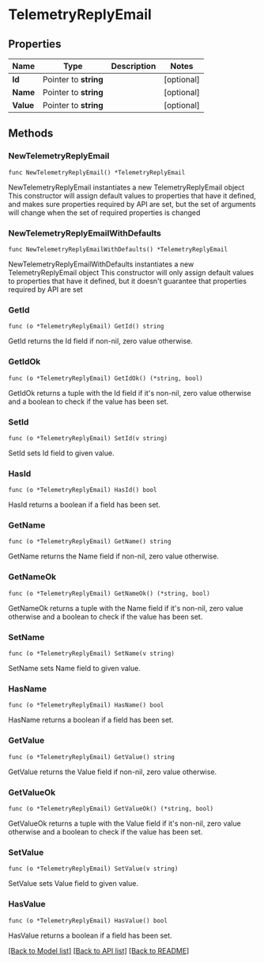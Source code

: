 # TelemetryReplyEmail

## Properties

Name | Type | Description | Notes
------------ | ------------- | ------------- | -------------
**Id** | Pointer to **string** |  | [optional] 
**Name** | Pointer to **string** |  | [optional] 
**Value** | Pointer to **string** |  | [optional] 

## Methods

### NewTelemetryReplyEmail

`func NewTelemetryReplyEmail() *TelemetryReplyEmail`

NewTelemetryReplyEmail instantiates a new TelemetryReplyEmail object
This constructor will assign default values to properties that have it defined,
and makes sure properties required by API are set, but the set of arguments
will change when the set of required properties is changed

### NewTelemetryReplyEmailWithDefaults

`func NewTelemetryReplyEmailWithDefaults() *TelemetryReplyEmail`

NewTelemetryReplyEmailWithDefaults instantiates a new TelemetryReplyEmail object
This constructor will only assign default values to properties that have it defined,
but it doesn't guarantee that properties required by API are set

### GetId

`func (o *TelemetryReplyEmail) GetId() string`

GetId returns the Id field if non-nil, zero value otherwise.

### GetIdOk

`func (o *TelemetryReplyEmail) GetIdOk() (*string, bool)`

GetIdOk returns a tuple with the Id field if it's non-nil, zero value otherwise
and a boolean to check if the value has been set.

### SetId

`func (o *TelemetryReplyEmail) SetId(v string)`

SetId sets Id field to given value.

### HasId

`func (o *TelemetryReplyEmail) HasId() bool`

HasId returns a boolean if a field has been set.

### GetName

`func (o *TelemetryReplyEmail) GetName() string`

GetName returns the Name field if non-nil, zero value otherwise.

### GetNameOk

`func (o *TelemetryReplyEmail) GetNameOk() (*string, bool)`

GetNameOk returns a tuple with the Name field if it's non-nil, zero value otherwise
and a boolean to check if the value has been set.

### SetName

`func (o *TelemetryReplyEmail) SetName(v string)`

SetName sets Name field to given value.

### HasName

`func (o *TelemetryReplyEmail) HasName() bool`

HasName returns a boolean if a field has been set.

### GetValue

`func (o *TelemetryReplyEmail) GetValue() string`

GetValue returns the Value field if non-nil, zero value otherwise.

### GetValueOk

`func (o *TelemetryReplyEmail) GetValueOk() (*string, bool)`

GetValueOk returns a tuple with the Value field if it's non-nil, zero value otherwise
and a boolean to check if the value has been set.

### SetValue

`func (o *TelemetryReplyEmail) SetValue(v string)`

SetValue sets Value field to given value.

### HasValue

`func (o *TelemetryReplyEmail) HasValue() bool`

HasValue returns a boolean if a field has been set.


[[Back to Model list]](../README.md#documentation-for-models) [[Back to API list]](../README.md#documentation-for-api-endpoints) [[Back to README]](../README.md)



